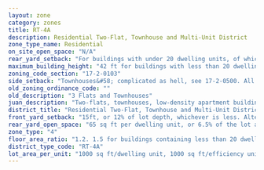 ```yaml
---
layout: zone
category: zones
title: RT-4A
description: Residential Two-Flat, Townhouse and Multi-Unit District
zone_type_name: Residential
on_site_open_space: "N/A"
rear_yard_setback: "For buildings with under 20 dwelling units, of which at least 33% are &quot;accessible&quot;&#58; 50 ft or 24% of lot depth, whichever is less. For other buildings&#58; 50 ft or 30% of lot depth, whichever is less."
maximum_building_height: "42 ft for buildings with less than 20 dwelling units, where at least 33% of these are &quot;accessible.&quot; None for schools and churches."
zoning_code_section: "17-2-0103"
side_setback: "Townhouses&#58; complicated as hell, see 17-2-0500. All other buildings&#58; Combined width of side setbacks must equal 20% of lot width, and neither setback can be less than 2 feet or 8% of lot width (whichever is greater.) But no setback is required to be wider than 5 feet."
old_zoning_ordinance_code: ""
old_description: "3 Flats and Townhouses"
juan_description: "Two-flats, townhouses, low-density apartment buildings, single family homes."
district_title: "Residential Two-Flat, Townhouse and Multi-Unit District"
front_yard_setback: "15ft, or 12% of lot depth, whichever is less. Alternatively, setback can be the average front yard depth of nearest 2 lots."
rear_yard_open_space: "65 sq ft per dwelling unit, or 6.5% of the lot area, which ever is greater."
zone_type: "4"
floor_area_ratio: "1.2. 1.5 for buildings containing less than 20 dwelling units, where at least 33% of these are &quot;accessible.&quot;"
district_type_code: "RT-4A"
lot_area_per_unit: "1000 sq ft/dwelling unit, 1000 sq ft/efficiency unit, 500 sq ft/SRO unit"
---
```

